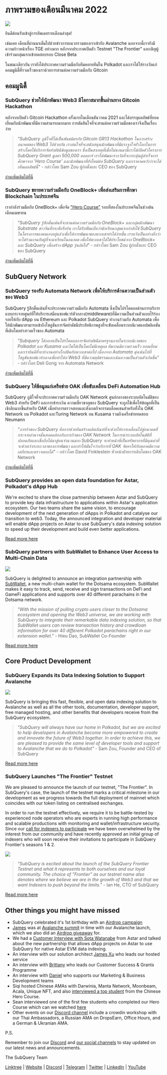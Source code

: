 # ภาพรวมของเดือนมีนาคม 2022

![](https://miro.medium.com/max/1400/1*ePGA5YU2NgY-qhQ66xAzcg.png)

ยินดีต้อนรับเข้าสู่การอัพเดทรายเดือนล่าสุด!

เช่นเคย เดือนที่ผ่านมาเต็มไปด้วยข่าวการผนวกรวมของเราเข้ากับ Avalanche  นอกจากนี้เรายังมีความก้าวหน้าเรื่อง TGE อย่างมาก หลังจากประกาศเปิดตัว Testnet "The Frontier" และเชิญผู้เข้าร่วมกลุ่มแรกเข้าทดสอบรอบ Close Beta

ในขณะเดียวกัน เรายังได้ประกาศความร่วมมือกับทีมหลายทีมใน Polkadot และเราได้ให้รางวัลแก่คอมมูนิตี้ที่รวดเร็วของเราด้วยการสานต่อความร่วมมือกับ Gitcoin

## คอมมูนิตี้

### SubQuery ช่วยให้นักพัฒนา Web3 มีโอกาสมากขึ้นผ่านทาง Gitcoin Hackathon

หลังจากเปิดตัว Gitcoin Hackathon ครั้งแรกในเดือนธันวาคม 2021 และได้บรรลุผลลัพธ์ที่ยอดเยี่ยมกับนักพัฒนาที่มีความสามารถมากมาย การตัดสินใจที่จะสานต่อความร่วมมือของเราจึงเป็นเรื่องง่าย

> _"SubQuery ภูมิใจที่ได้เป็นพันธมิตรกับ Gitcoin GR13 Hackathon ในการสร้างอนาคตของ Web3 ไปด้วยกัน เราสนใจที่จะสนับสนุนนักพัฒนาที่มีแรงจูงใจทั่วโลกในการสร้างโดยใช้บริการจัดทำดัชนีข้อมูลของเรา ซึ่งเป็นสาเหตุที่เมื่อไม่นานมานี้เราได้เปิดตัวโครงการ SubQuery Grant มูลค่า 500,000 ดอลลาร์ เราได้พัฒนารางวัลที่จะกระตุ้นผู้สำเร็จการศึกษาจาก 'Hero Course' และนักพัฒนาที่ยังใหม่ต่อ SubQuery และเราคาดหวังว่าจะได้เห็นผลลัพธ์นี้"_ - กล่าวโดย Sam Zou ผู้ก่อตั้งและ CEO ของ SubQuery

[อ่านเพิ่มเติมได้ที่นี่](../blogs/20220308-gitcoin13-hackathon.md)

### SubQuery ขยายความร่วมมือกับ OneBlock+ เพื่อส่งเสริมการศึกษา Blockchain ในประเทศจีน

เรากำลังร่วมมือกับ OneBlock+ เพื่อจัด ["Hero Course"](https://doc.subquery.network/academy/herocourse/) รอบที่สองในประเทศจีนในช่วงต้นเดือนเมษายน

> _"SubQuery รู้สึกตื่นเต้นที่จะสานต่อความร่วมมือกับ OneBlock+ และกลุ่มนักพัฒนา Substrate ชาวจีนที่กระตือรือร้น เราได้รับฟีดแบ็คว่านักเรียนกลุ่มแรกกำลังใช้ SubQuery ในโครงการของตนเองอยู่แล้วเพื่อให้การพัฒนาของพวกเขาทำได้ง่ายขึ้น เราหวังเป็นอย่างยิ่งว่าจะได้ร่วมงานกับผู้ที่จะมาเรียนในอนาคต เพื่อให้พวกเขาได้ใช้ประโยชน์จาก OneBlock+ และ SubQuery เพื่อสร้าง dApp รุ่นถัดไป"_ - กล่าวโดย Sam Zou ผู้ก่อตั้งและ CEO ของ SubQuery

[อ่านเพิ่มเติมได้ที่นี่](../blogs/20220308-oneblock-education.md)

## SubQuery Network

### SubQuery รองรับ Automata Network เพื่อให้บริการด้านความเป็นส่วนตัวของ Web3

SubQuery รู้สึกตื่นเต้นที่จะประกาศความร่วมมือกับ Automata ซึ่งเป็นโปรโตคอลด้านการบริการแบบกระจายศูนย์ที่ให้บริการเสมือนซอฟแวร์ตัวกลาง(middleware)ที่มีความเป็นส่วนตัวแบบไร้ร่องรอยให้กับ dApp บน Ethereum และ Polkadot SubQuery ทำงานร่วมกับ Automata เพื่อให้นักพัฒนาสามารถเข้าถึงโซลูชันการจัดทำดัชนีประสิทธิภาพสูงที่จะขับเคลื่อนระบบนิเวศแอปพลิเคชันที่เติบโตอย่างรวดเร็วของ Automata

> _"Subquery ได้กลายเป็นโปรโตคอลการจัดทำดัชนีมาตรฐานภายในระบบนิเวศของ Polkadot และ Kusama และไม่ได้เป็นโดยไม่มีเหตุผล ทีมงานมีความรวดเร็ว ยอดเยี่ยม และเรายินดีที่จะทำงานอย่างใกล้ชิดกับพวกเขาต่อไป เนื่องจาก Automata มุ่งเน้นไปที่โซลูชันซอฟแวร์กลางเพื่อทำให้อ Web3 ที่มีความยุติธรรมและเน้นความเป็นส่วนตัวเกิดขึ้น"_ - กล่าวโดย Deli Gong จาก Automata Network

[อ่านเพิ่มเติมได้ที่นี่](../customer_announcements/20220317-automata.md)

### SubQuery ให้ข้อมูลแก่เครือข่าย OAK เพื่อขับเคลื่อน DeFi Automation Hub

SubQuery ภูมิใจที่จะประกาศความร่วมมือกับ OAK Network ศูนย์กลางของระบบอัตโนมัติของ Web3 สำหรับ DeFi และการชำระเงิน ความเชี่ยวชาญของ SubQuery จะถูกใช้เพื่อให้ข้อมูลที่เป็นเชิงลึกมากขึ้นสำหรับ OAK เมื่อทำการตรวจสอบและสังเกตกิจกรรมบล็อคเชนสำหรับทั้งใน OAK Network  บน Polkadot และTuring Network บน Kusama รวมถึงเครือข่ายทดสอบ Neumann

> _"ภารกิจของ SubQuery คือการช่วยทีมสร้างผลิตภัณฑ์ที่จะช่วยให้การเคลื่อนไปสู่อนาคตที่กระจายอำนาจนั้นสอดคล้องกับภารกิจของ OAK Network ในการนำระบบอัตโนมัติที่ปลอดภัยและเชื่อถือได้มาสู่คนจำนวนมาก SubQuery จะทำหน้าที่เป็นทรัพยากรที่มีคุณค่าที่จะช่วยเร่งระยะเวลาของการพัฒนา และทำให้มั่นใจว่าบริการที่ OAK จัดหาให้กับตลาดมีความเสถียรและตรวจสอบได้"_ - กล่าวโดย David Finklestein หัวหน้าฝ่ายการเติบโตของ OAK Network

[อ่านเพิ่มเติมได้ที่นี่](../customer_announcements/20220315-oak-network.md)

### SubQuery provides an open data foundation for Astar, Polkadot's dApp Hub

We're excited to share the close partnership between Astar and SubQuery to provide key data infrastructure to applications within Astar's application ecosystem. Our two teams share the same vision, to encourage development of the next generation of dApps in Polkadot and catalyse our transition to web3. Today, the announced integration and developer material will enable dApp projects on Astar to use SubQuery's data indexing solution to speed up their development and build even better applications.

[Read more here](../customer_announcements/20220302-astar.md)

### SubQuery partners with SubWallet to Enhance User Access to Multi-Chain Data

![](https://miro.medium.com/max/1400/1*2F2Itdhy6CPL0K1OF4flbA.png)

SubQuery is delighted to announce an integration partnership with [SubWallet](https://subwallet.app/), a new multi-chain wallet for the Dotsama ecosystem. SubWallet makes it easy to track, send, receive and sign transactions on DeFi and GameFi applications and supports over 40 different parachains in the Dotsama network.

> _"With the mission of pulling crypto users closer to the Dotsama ecosystem and opening the Web3 universe, we are working with SubQuery to integrate their remarkable data indexing solution, so that SubWallet users can review transaction history and crowdloan information for over 40 different Polkadot parachains right in our extension wallet."_ - Hieu Dao, SubWallet Co-Founder

[Read more here](../customer_announcements/20220331-subwallet.md)

## Core Product Development

### SubQuery Expands its Data Indexing Solution to Support Avalanche

![](https://miro.medium.com/max/1400/1*d4CnfS7YSvAhxcgBEdwCiA.png)

SubQuery is bringing this fast, flexible, and open data indexing solution to Avalanche as well as all the other tools, documentation, developer support, free managed hosting, and other benefits that developers receive from the SubQuery ecosystem.

> _"SubQuery will always have our home in Polkadot, but we are excited to help developers in Avalanche become more empowered to create and innovate the future of Web3 together. In order to achieve this, we are pleased to provide the same level of developer tools and support to Avalanche that we do to Polkadot"_ - Sam Zou, Founder and CEO of SubQuery

[Read more here](../blogs/20220321-avalache.md)

### SubQuery Launches "The Frontier" Testnet

We are pleased to announce the launch of our testnet, "The Frontier". In SubQuery's case, the launch of the testnet marks a critical milestone in our development as we progress towards the full deployment of mainnet which coincides with our token listing on centralised exchanges.

In order to run the testnet effectively, we require it to be battle-tested by experienced node operators who are experts in running high performance and scalable productions with monitoring and wallet/infrastructure security. Since our [call for indexers to participate](../blogs/20211202-indexer-invitation.md) we have been overwhelmed by the interest from our community and have recently approved an initial group of indexers who will soon receive their invitations to participate in SubQuery Frontier's seasons 1 & 2.

![](https://miro.medium.com/max/1400/1*_iqge0IqXriY7Zl0hUKQ3g.png)

> _"SubQuery is excited about the launch of the SubQuery Frontier Testnet and what it represents to both ourselves and our loyal community. The choice of "Frontier" as our testnet name also denotes where we believe we are in the growth of Web3 and that we want Indexers to push beyond the limits."_ - Ian He, CTO of SubQuery

[Read more here](../blogs/20220330-frontier-testnet.md)

## Other things you might have missed

- SubQuery celebrated it's 1st birthday with an [Airdrop campaign](https://gleam.io/leBTF/subquery-1st-birthday-airdrop-)
- [James](https://matchstiq.io/stories/james-bayly-head-of-business-development-at-subquery/) was at [Avalanche summit](https://www.avalanchesummit.com/agenda/speakers/1565739) in time with our Avalanche launch, which we also did an [Airdrop giveaway](https://gleam.io/pPoMH/-subquery-x-avalanche-airdrop-competition) for.
- We had a [Customer Interview with Sota Watanabe](https://www.youtube.com/watch?v=KczSlTcb6aw) from Astar and talked about the new partnership that allows dApp projects on Astar to use SubQuery for native Astar EVM data indexing.
- An interview with our solution architect [James Xu](https://www.youtube.com/watch?v=K-d-3JA5IsA) who leads our hosted service
- An interview with [Brittany](https://www.youtube.com/watch?v=IyKg2Gu2A8g) who leads our Customer Success & Grants Programme
- An interview with [Daniel](https://www.youtube.com/watch?v=meaictYiskI&feature=youtu.be) who supports our Marketing & Business Development teams
- Siqi hosted Chinese AMAs with Darwinia, Manta Network, Moonbeam, Acala, Unique NFT, and also [interviewed a top student](https://www.youtube.com/watch?v=z13w7GmpZWw) from the Chinese Hero Course.
- Sean interviewed one of the first few students who completed our Hero Course which can we watched [here](https://www.youtube.com/watch?v=pItgREDAprc)
- Other events on our [Discord channel](https://discord.com/invite/subquery) include a crowdin workshop with our Thai Ambassadors, a Russian AMA on DropsEarn, Office Hours, and a German & Ukranian AMA.

P.S.

Remember to join our [Discord](https://discord.com/invite/subquery) and [our social channels](https://linktr.ee/subquerynetwork) to stay updated on our latest news and announcements.

The SubQuery Team

[Linktree](https://linktr.ee/subquerynetwork) | [Website](https://subquery.network/) | [Discord](https://discord.com/invite/78zg8aBSMG) | [Telegram](https://t.me/subquerynetwork) | [Twitter](https://twitter.com/subquerynetwork) | [LinkedIn](https://www.linkedin.com/company/subquery) | [YouTube](https://www.youtube.com/channel/UCi1a6NUUjegcLHDFLr7CqLw)
